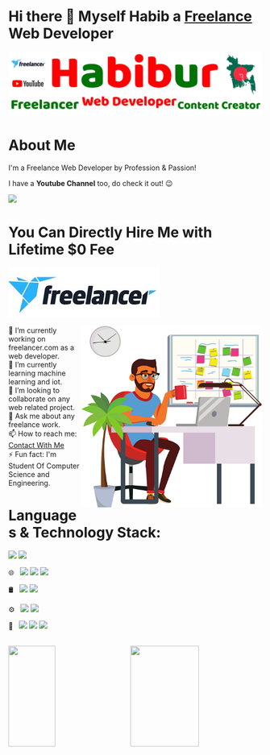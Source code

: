 # Hi there 👋 Myself Habib a <a href="https://www.freelancer.com/u/csehabiburr183"> Freelance </a> Web Developer


<a href="https://www.youtube.com/c/adnanhabib">
<p align="center">
    <img src="./Habib/Adnan-Habib.png" width="" alt="Habib" />
</p>
</a>

# About Me

I'm a Freelance Web Developer by Profession & Passion!

I have a <strong>Youtube Channel</strong> too, do check it out! :wink:

[<img src="https://img.shields.io/badge/YouTube-FF0000.svg?style=for-the-badge&logo=YouTube&logoColor=white" />](https://www.youtube.com/c/adnanhabib)

# <strong> You Can Directly Hire Me with Lifetime $0 Fee </strong>

[<img src="./Habib/hireme.jpg" />](https://www.freelancer.com/hireme/csehabiburr183)

<img align="right" alt="GIF" src="./Habib/adnanhabib.png" width="360" height="auto" />

🔭 I’m currently working on freelancer.com as a web developer. <br/>
🌱 I’m currently learning machine learning and iot.  <br/>
👯 I’m looking to collaborate on any web related project. <br/>
💬 Ask me about any freelance work. <br/>
📫 How to reach me: <a href="https://www.freelancer.com/u/csehabiburr183"> Contact With Me </a> <br/>
⚡ Fun fact: I'm Student Of Computer Science and Engineering.


# Languages & Technology Stack:
<p>
    <img src="https://img.shields.io/badge/JavaScript-F7DF1E.svg?style=for-the-badge&logo=JavaScript&logoColor=black" />
    <img src="https://img.shields.io/badge/C++-00599C.svg?style=for-the-badge&logo=C++&logoColor=white" />
</p>

🌐 &nbsp; <img src="https://img.shields.io/badge/html5%20-%23E34F26.svg?&style=for-the-badge&logo=html5&logoColor=white"/> <img src="https://img.shields.io/badge/css3%20-%231572B6.svg?&style=for-the-badge&logo=css3&logoColor=white"/> <img src="https://img.shields.io/badge/bootstrap%20-%23563D7C.svg?&style=for-the-badge&logo=bootstrap&logoColor=white"/>

🛢 &nbsp;
  <img src="https://img.shields.io/badge/mysql-%2300f.svg?&style=for-the-badge&logo=mysql&logoColor=white"/> <img src ="https://img.shields.io/badge/MongoDB-%234ea94b.svg?&style=for-the-badge&logo=mongodb&logoColor=white"/>
  
⚙️ &nbsp;
  <img src="https://img.shields.io/badge/git%20-%23F05033.svg?&style=for-the-badge&logo=git&logoColor=white"/> <img src="https://img.shields.io/badge/github%20-%23121011.svg?&style=for-the-badge&logo=github&logoColor=white"/>

🎨 &nbsp;
 <img src="https://img.shields.io/badge/adobe%20photoshop%20-%2331A8FF.svg?&style=for-the-badge&logo=adobe%20photoshop&logoColor=white"/> <img src="https://img.shields.io/badge/figma%20-%23F24E1E.svg?&style=for-the-badge&logo=figma&logoColor=white"/>  <img src="https://img.shields.io/badge/adobe%20xd%20-%23FF26BE.svg?&style=for-the-badge&logo=adobe%20xd&logoColor=white"/>

<br/>

<a href="https://github.com/csehabiburr183">
  <img height="200em" width="43%" src="https://github-readme-stats.vercel.app/api/top-langs/?username=csehabiburr183&theme=buefy&layout=compact" align="left" />
  <img height="200em" width="52%" src="https://github-readme-stats.vercel.app/api?username=csehabiburr183&theme=buefy&show_icons=true" align="right"/>
</a>

<br/>
